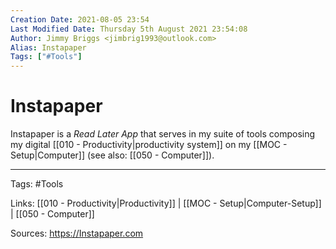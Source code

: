 ```yaml
---
Creation Date: 2021-08-05 23:54
Last Modified Date: Thursday 5th August 2021 23:54:08
Author: Jimmy Briggs <jimbrig1993@outlook.com>
Alias: Instapaper
Tags: ["#Tools"]
---
```


# Instapaper

Instapaper is a *Read Later App* that serves in my suite of tools composing my digital  [[010 - Productivity|productivity system]] on my [[MOC - Setup|Computer]] (see also: [[050 - Computer]]).



***

Tags: #Tools 

Links: [[010 - Productivity|Productivity]] | [[MOC - Setup|Computer-Setup]] | [[050 - Computer]]

Sources: https://Instapaper.com


